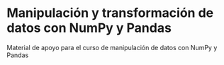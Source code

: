 # Manipulación y transformación de datos con NumPy y Pandas
Material de apoyo para el curso de manipulación de datos con NumPy y Pandas
